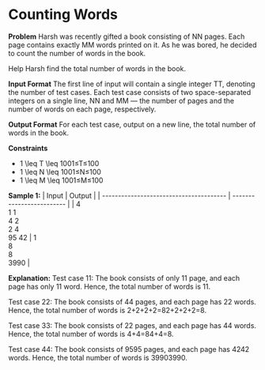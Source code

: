 # Counting Words

**Problem**
Harsh was recently gifted a book consisting of NN pages. Each page contains exactly MM words printed on it. As he was bored, he decided to count the number of words in the book.

Help Harsh find the total number of words in the book.

**Input Format**
The first line of input will contain a single integer TT, denoting the number of test cases.
Each test case consists of two space-separated integers on a single line, NN and MM — the number of pages and the number of words on each page, respectively.

**Output Format**
For each test case, output on a new line, the total number of words in the book.

**Constraints**
* 1 \leq T \leq 1001≤T≤100
* 1 \leq N \leq 1001≤N≤100
* 1 \leq M \leq 1001≤M≤100

**Sample 1:**
| Input                                   | Output                    |
| --------------------------------------- | ------------------------- |
| 4<br />1 1<br />4 2<br />2 4<br />95 42 | 1<br />8<br />8<br />3990 |

**Explanation:**
Test case 11: The book consists of only 11 page, and each page has only 11 word. Hence, the total number of words is 11.

Test case 22: The book consists of 44 pages, and each page has 22 words. Hence, the total number of words is 2+2+2+2=82+2+2+2=8.

Test case 33: The book consists of 22 pages, and each page has 44 words. Hence, the total number of words is 4+4=84+4=8.

Test case 44: The book consists of 9595 pages, and each page has 4242 words. Hence, the total number of words is 39903990.